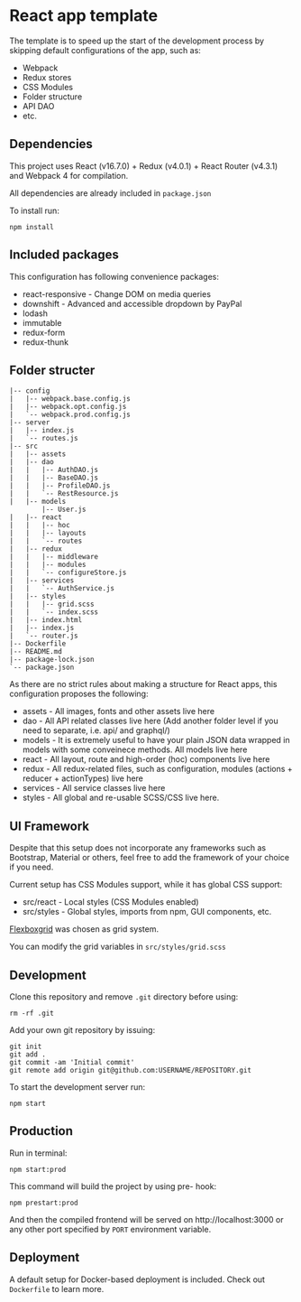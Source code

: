# React app template

The template is to speed up the start of the development process by skipping default configurations of the app, such as:
- Webpack
- Redux stores
- CSS Modules
- Folder structure
- API DAO
- etc.

## Dependencies

This project uses React (v16.7.0) + Redux (v4.0.1) + React Router (v4.3.1) and Webpack 4 for compilation.

All dependencies are already included in ```package.json```

To install run:
```
npm install
```

## Included packages

This configuration has following convenience packages:
- react-responsive - Change DOM on media queries
- downshift - Advanced and accessible dropdown by PayPal
- lodash
- immutable
- redux-form
- redux-thunk

## Folder structer
```
|-- config
|   |-- webpack.base.config.js
|   |-- webpack.opt.config.js
|   `-- webpack.prod.config.js
|-- server
|   |-- index.js
|   `-- routes.js
|-- src
|   |-- assets
|   |-- dao
|   |   |-- AuthDAO.js
|   |   |-- BaseDAO.js
|   |   |-- ProfileDAO.js
|   |   `-- RestResource.js
|   |-- models
        |-- User.js
|   |-- react
|   |   |-- hoc
|   |   |-- layouts
|   |   `-- routes
|   |-- redux
|   |   |-- middleware
|   |   |-- modules
|   |   `-- configureStore.js
|   |-- services
|   |   `-- AuthService.js
|   |-- styles
|   |   |-- grid.scss
|   |   `-- index.scss
|   |-- index.html
|   |-- index.js
|   `-- router.js
|-- Dockerfile
|-- README.md
|-- package-lock.json
`-- package.json
```

As there are no strict rules about making a structure for React apps, this configuration proposes the following:

- assets - All images, fonts and other assets live here
- dao - All API related classes live here (Add another folder level if you need to separate, i.e. api/ and graphql/)
- models - It is extremely useful to have your plain JSON data wrapped in models with some conveinece methods. All models live here
- react - All layout, route and high-order (hoc) components live here
- redux - All redux-related files, such as configuration, modules (actions + reducer + actionTypes) live here
- services - All service classes live here
- styles - All global and re-usable SCSS/CSS live here.

## UI Framework
Despite that this setup does not incorporate any frameworks such as Bootstrap, Material or others, feel free to add the framework of your choice if you need.

Current setup has CSS Modules support, while it has global CSS support:
- src/react - Local styles (CSS Modules enabled)
- src/styles - Global styles, imports from npm, GUI components, etc.

[Flexboxgrid](http://flexboxgrid.com/) was chosen as grid system.

You can modify the grid variables in ```src/styles/grid.scss```

## Development
Clone this repository and remove ```.git``` directory before using:
```
rm -rf .git
```

Add your own git repository by issuing:
```
git init
git add .
git commit -am 'Initial commit'
git remote add origin git@github.com:USERNAME/REPOSITORY.git
```

To start the development server run:
```
npm start
```

## Production
Run in terminal:

```
npm start:prod
```

This command will build the project by using pre- hook:
```
npm prestart:prod
```

And then the compiled frontend will be served on http://localhost:3000 or any other port specified by ```PORT``` environment variable.

## Deployment
A default setup for Docker-based deployment is included.
Check out ```Dockerfile``` to learn more.
